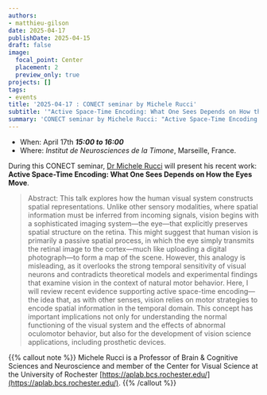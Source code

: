 ```yaml
---
authors:
- matthieu-gilson
date: 2025-04-17
publishDate: 2025-04-15
draft: false
image:
  focal_point: Center
  placement: 2
  preview_only: true
projects: []
tags:
- events
title: '2025-04-17 : CONECT seminar by Michele Rucci'
subtitle: '"Active Space-Time Encoding: What One Sees Depends on How the Eyes Move."'
summary: 'CONECT seminar by Michele Rucci: "Active Space-Time Encoding: What One Sees Depends on How the Eyes Move".'
---
```



* When: April 17th ***15:00 to 16:00*** 
* Where: _Institut de Neurosciences de la Timone_, Marseille, France.

During this CONECT seminar, [Dr Michele Rucci](https://aplab.bcs.rochester.edu/) will present his recent work: **Active Space-Time Encoding: What One Sees Depends on How the Eyes Move**.

> Abstract: This talk explores how the human visual system constructs spatial representations. Unlike other sensory modalities, where spatial information must be inferred from incoming signals, vision begins with a sophisticated imaging system—the eye—that explicitly preserves spatial structure on the retina. This might suggest that human vision is primarily a passive spatial process, in which the eye simply transmits the retinal image to the cortex—much like uploading a digital photograph—to form a map of the scene. However, this analogy is misleading, as it overlooks the strong temporal sensitivity of visual neurons and contradicts theoretical models and experimental findings that examine vision in the context of natural motor behavior. Here, I will review recent evidence supporting active space-time encoding—the idea that, as with other senses, vision relies on motor strategies to encode spatial information in the temporal domain. This concept has important implications not only for understanding the normal functioning of the visual system and the effects of abnormal oculomotor behavior, but also for the development of vision science applications, including prosthetic devices. 


{{% callout note %}}
Michele Rucci is a Professor of Brain & Cognitive Sciences and Neuroscience and member of the Center for Visual Science at the University of Rochester [https://aplab.bcs.rochester.edu/](https://aplab.bcs.rochester.edu/).
{{% /callout %}}

